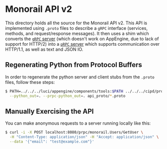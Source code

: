 # Monorail API v2

This directory holds all the source for the Monorail API v2. This API is
implemented using `.proto` files to describe a `gRPC` interface (services,
methods, and request/response messages). It then uses a shim which
converts the
[`gRPC` server](http://www.grpc.io/docs/tutorials/basic/python.html)
(which doesn't work on AppEngine, due to lack of support for HTTP/2) into a
[`pRPC` server](https://godoc.org/github.com/luci/luci-go/grpc/prpc) which
supports communication over HTTP/1.1, as well as text and JSON IO.

## Regenerating Python from Protocol Buffers

In order to regenerate the python server and client stubs from the `.proto`
files, follow these steps:

```bash
$ PATH=../../../luci/appengine/components/tools:$PATH ../../../cipd/protoc \
  --python_out=. --prpc-python_out=. api_proto/*.proto
```


## Manually Exercising the API

You can make anonymous requests to a server running locally like this:

```bash
$ curl -i -X POST localhost:8080/prpc/monorail.Users/GetUser \
  -H "Content-Type: application/json" -H "Accept: application/json" \
  --data '{"email": "test@example.com"}'
```
